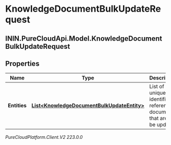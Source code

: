 # KnowledgeDocumentBulkUpdateRequest

## ININ.PureCloudApi.Model.KnowledgeDocumentBulkUpdateRequest

## Properties

|Name | Type | Description | Notes|
|------------ | ------------- | ------------- | -------------|
| **Entities** | [**List&lt;KnowledgeDocumentBulkUpdateEntity&gt;**](KnowledgeDocumentBulkUpdateEntity) | List of unique identifiers referencing documents that are to be updated | |



_PureCloudPlatform.Client.V2 223.0.0_
